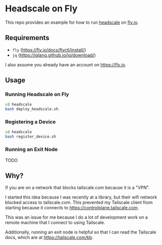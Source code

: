 # Headscale on Fly

This repo provides an example for how to run [headscale](https://headscale.net/stable/) on [fly.io](https://fly.io/).

## Requirements

* `fly` (https://fly.io/docs/flyctl/install/)
* `jq` (https://jqlang.github.io/jq/download/)

I also assume you already have an account on https://fly.io.

## Usage

### Running Headscale on Fly

```bash
cd headscale
bash deploy_headscale.sh
```

### Registering a Device

```bash
cd headscale
bash register_device.sh
```

### Running an Exit Node

TODO

## Why?

If you are on a network that blocks tailscale.com because it is a "VPN".

I started this idea because I was recently at a library, but their wifi
network blocked access to tailscale.com. This prevented my Tailscale client
from starting because it connects to https://controlplane.tailscale.com.

This was an issue for me because I do a lot of development work on a remote
machine that I connect to using Tailscale.

Additionally, running an exit node is helpful so that I can read the Tailscale
docs, which are at https://tailscale.com/kb.
